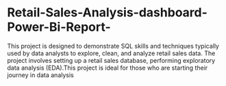 # Retail-Sales-Analysis-dashboard-Power-Bi-Report-
This project is designed to demonstrate SQL skills and techniques typically used by data analysts to explore, clean, and analyze retail sales data. The project involves setting up a retail sales database, performing exploratory data analysis (EDA).This project is ideal for those who are starting their journey in data analysis

